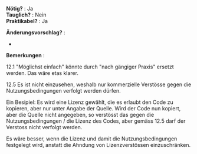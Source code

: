 **Nötig?** : Ja </br>
**Tauglich?** : Nein </br>
**Praktikabel?** : Ja </br>

**Änderungsvorschlag?** :

-

**Bemerkungen** :

12.1 "Möglichst einfach" könnte durch "nach gängiger Praxis" ersetzt werden. Das wäre etas klarer.

12.5 Es ist nicht einzusehen, weshalb nur kommerzielle Verstösse gegen die Nutzungsbedingungen verfolgt werden dürfen.

Ein Besipiel: Es wird eine Lizenz gewählt, die es erlaubt den Code zu kopieren, aber nur unter Angabe der Quelle. Wird der Code nun kopiert, aber die Quelle nicht angegeben, so verstösst das gegen die Nutzungsbedingungen / die Lizenz des Codes, aber gemäss 12.5 darf der Verstoss nicht verfolgt werden.

Es wäre besser, wenn die Lizenz und damit die Nutzungsbedingungen festgelegt wird, anstatt die Ahndung von Lizenzverstössen einzuschränken. 

